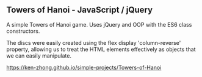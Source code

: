 ## Towers of Hanoi - JavaScript / jQuery ##

A simple Towers of Hanoi game. Uses jQuery and OOP with the ES6 class constructors.

The discs were easily created using the flex display 'column-reverse' property, allowing us to treat the HTML elements effectively as objects that we can easily manipulate. 

https://ken-zhong.github.io/simple-projects/Towers-of-Hanoi
